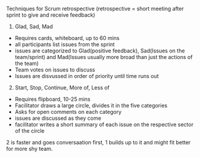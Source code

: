 Techniques for Scrum retrospective
(retrospective = short meeting after sprint to give and receive feedback)

1. Glad, Sad, Mad
- Requires cards, whiteboard, up to 60 mins
- all participants list issues from the sprint
- issues are categorized to Glad(positive feedback), Sad(Issues on the team/sprint) and Mad(Issues usually more broad than just the actions of the team)
- Team votes on issues to discuss
- Issues are disvussed in order of priority until time runs out


2. Start, Stop, Continue, More of, Less of
- Requires flipboard, 10-25 mins
- Facilitator draws a large circle, divides it in the five categories
- Asks for open comments on each category
- issues are discussed as they come
- facilitator writes a short summary of each issue on the respective sector of the circle

2 is faster and goes conversaation first, 1 builds up to it and might fit better for more shy team.

